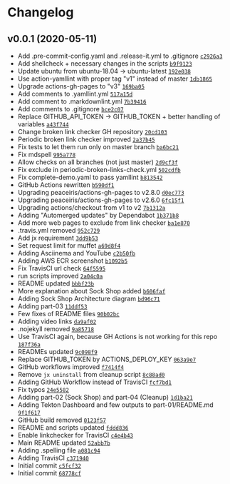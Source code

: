 # Changelog

## v0.0.1 (2020-05-11)

- Add .pre-commit-config.yaml and .release-it.yml to .gitignore [`c2926a3`](https://github.com/ruzickap/k8s-jenkins-x/commit/c2926a3e9bf1559830fc65d8733ee17fc9efa559)
- Add shellcheck + necessary changes in the scripts [`b9f9123`](https://github.com/ruzickap/k8s-jenkins-x/commit/b9f91235bc14b1993e23a7218ec43860631a575f)
- Update ubuntu from ubuntu-18.04 -&gt; ubuntu-latest [`192e038`](https://github.com/ruzickap/k8s-jenkins-x/commit/192e0383ba8329f9e46dee436f87f287fd59eecb)
- Use action-yamllint with proper tag "v1" instead of master [`1db1865`](https://github.com/ruzickap/k8s-jenkins-x/commit/1db1865b6c5d02790b6fc4e347561e474dc5953d)
- Upgrade actions-gh-pages to "v3" [`169ba05`](https://github.com/ruzickap/k8s-jenkins-x/commit/169ba058dcf3d76dfb0acc3a747f7d20ef01271a)
- Add comments to .yamllint.yml [`517a15d`](https://github.com/ruzickap/k8s-jenkins-x/commit/517a15dc3a1d682838bdc9c35ab0cb1f2380afdc)
- Add comment to .markdownlint.yml [`7b39416`](https://github.com/ruzickap/k8s-jenkins-x/commit/7b39416f77a1c4dbb454212093eba7f3edc7eeb4)
- Add comments to .gitignore [`bce2c07`](https://github.com/ruzickap/k8s-jenkins-x/commit/bce2c07a057f030e446942dade82718ac3e02464)
- Replace GITHUB_API_TOKEN -&gt; GITHUB_TOKEN + better handling of variables [`a43f744`](https://github.com/ruzickap/k8s-jenkins-x/commit/a43f7445ecec59de68f5b3feaa2eb0ca544616b4)
- Change broken link checker GH repository [`20cd103`](https://github.com/ruzickap/k8s-jenkins-x/commit/20cd103fe94f5c5c09c802fa8b64aadb38e592c4)
- Periodic broken link checker improved [`2a37b45`](https://github.com/ruzickap/k8s-jenkins-x/commit/2a37b45dc7c59961c923c038a4be1ec6a3cea356)
- Fix tests to let them run only on master branch [`ba6bc21`](https://github.com/ruzickap/k8s-jenkins-x/commit/ba6bc21067deb0974193d496c44d41241956f7ab)
- Fix mdspell [`995a778`](https://github.com/ruzickap/k8s-jenkins-x/commit/995a7783492701ed22f1e6c2b040ed3f113cf20c)
- Allow checks on all branches (not just master) [`2d9cf3f`](https://github.com/ruzickap/k8s-jenkins-x/commit/2d9cf3fe750a7ca73a94e5f34ff2a57f770cc266)
- Fix exclude in periodic-broken-links-check.yml [`502cdfb`](https://github.com/ruzickap/k8s-jenkins-x/commit/502cdfb01d7ff47c5f261d5aac92d692b71465c8)
- Fix complete-demo.yaml to pass yamllint [`b813542`](https://github.com/ruzickap/k8s-jenkins-x/commit/b8135425e9990c749e0804f1fe745ceb9484eb30)
- GitHub Actions rewritten [`b590df1`](https://github.com/ruzickap/k8s-jenkins-x/commit/b590df122a6daf87abe2abfab8a6b85e44011570)
- Upgrading peaceiris/actions-gh-pages to v2.8.0 [`d0ec773`](https://github.com/ruzickap/k8s-jenkins-x/commit/d0ec77388699d13db8b76fc222224ecf39307b6c)
- Upgrading peaceiris/actions-gh-pages to v2.6.0 [`6fc15f1`](https://github.com/ruzickap/k8s-jenkins-x/commit/6fc15f13c2330e1deb09ce43e9435ac290d22e37)
- Upgrading actions/checkout from v1 to v2 [`7b1312a`](https://github.com/ruzickap/k8s-jenkins-x/commit/7b1312a994f60da817ee11c9e3a977b8f5a78dc7)
- Adding "Automerged updates" by Dependabot [`1b371b8`](https://github.com/ruzickap/k8s-jenkins-x/commit/1b371b865c30b7113bf689a61742847323cb0ea5)
- Add more web pages to exclude from link checker [`ba1e870`](https://github.com/ruzickap/k8s-jenkins-x/commit/ba1e870135db4796ad45f5b6e871b0e4714a8b83)
- .travis.yml removed [`952c729`](https://github.com/ruzickap/k8s-jenkins-x/commit/952c729ac3eeb0c6d4289f5fcdf4faeeeabf4202)
- Add jx requirement [`3dd9b53`](https://github.com/ruzickap/k8s-jenkins-x/commit/3dd9b533b68c9651f568aa5bd30f4512d3908911)
- Set request limit for muffet [`a69d8f4`](https://github.com/ruzickap/k8s-jenkins-x/commit/a69d8f4f8c4dbb9adb1a6574a50bb91b26fdb6ae)
- Adding Asciinema and YouTube [`c2b50fb`](https://github.com/ruzickap/k8s-jenkins-x/commit/c2b50fbe9cde0f38b3b788883f5a72818405b87e)
- Adding AWS ECR screenshot [`b1092b5`](https://github.com/ruzickap/k8s-jenkins-x/commit/b1092b50f3e5a62abdf6bfe1ebee5764504c8e2c)
- Fix TravisCI url check [`64f5595`](https://github.com/ruzickap/k8s-jenkins-x/commit/64f5595359ae0ce3b93f49993b1eca6bc17dc518)
- run scripts improved [`2a04c0a`](https://github.com/ruzickap/k8s-jenkins-x/commit/2a04c0a4909b1cdd9c6caa52062b811ca698046a)
- README updated [`bbbf23b`](https://github.com/ruzickap/k8s-jenkins-x/commit/bbbf23b4537edddafaaeb09b0a1c6e9f3eee42c3)
- More explanation about Sock Shop added [`b606faf`](https://github.com/ruzickap/k8s-jenkins-x/commit/b606faf0e3503049be2a2643473f7c49a4e7980b)
- Adding Sock Shop Architecture diagram [`bd96c71`](https://github.com/ruzickap/k8s-jenkins-x/commit/bd96c71748f572da31505244d2b7627ace658642)
- Adding part-03 [`11ddf53`](https://github.com/ruzickap/k8s-jenkins-x/commit/11ddf53088a8d84ef75d0ca3946b5329c47cf6a7)
- Few fixes of README files [`90b02bc`](https://github.com/ruzickap/k8s-jenkins-x/commit/90b02bc6735190878613006f667c7b5cdc07f76e)
- Adding video links [`da9af02`](https://github.com/ruzickap/k8s-jenkins-x/commit/da9af026f4ddff38a9fb26eed2c14937bfa8f573)
- .nojekyll removed [`9a85718`](https://github.com/ruzickap/k8s-jenkins-x/commit/9a85718ab79c81c08e2573d472449a701e732c59)
- Use TravisCI again, because GH Actions is not working for this repo [`187f36a`](https://github.com/ruzickap/k8s-jenkins-x/commit/187f36a2976b3e6a028957ce81a8b5734b417376)
- READMEs updated [`9c098f9`](https://github.com/ruzickap/k8s-jenkins-x/commit/9c098f93d3a1292f76423b0f5008a038ffa3d289)
- Replace GITHUB_TOKEN by ACTIONS_DEPLOY_KEY [`063a9e7`](https://github.com/ruzickap/k8s-jenkins-x/commit/063a9e7ce43f1aee92e2da749710d593e999f92f)
- GitHub workflows improved [`f7414f4`](https://github.com/ruzickap/k8s-jenkins-x/commit/f7414f4669bd3b24ce5a827cb0e631577db375aa)
- Remove `jx uninstall` from cleanup script [`8c88ad0`](https://github.com/ruzickap/k8s-jenkins-x/commit/8c88ad07533be3b7038ad822a6c3ea713e281947)
- Adding GitHub Workflow instead of TravisCI [`fcf7bd1`](https://github.com/ruzickap/k8s-jenkins-x/commit/fcf7bd194bbbd2cd14b3071131fb3001d01acabf)
- Fix typos [`24e5582`](https://github.com/ruzickap/k8s-jenkins-x/commit/24e55826fe5523e8ce8b0143f4bb705e689d95ce)
- Adding part-02 (Sock Shop) and part-04 (Cleanup) [`1d1ba21`](https://github.com/ruzickap/k8s-jenkins-x/commit/1d1ba21572dad55e2f77728fc463f67e554b8688)
- Adding Tekton Dashboard and few outputs to part-01/README.md [`9f1f617`](https://github.com/ruzickap/k8s-jenkins-x/commit/9f1f617f77b500cfec2971542b7f51d843d101db)
- GitHub build removed [`0123f57`](https://github.com/ruzickap/k8s-jenkins-x/commit/0123f57f76fc86857a21a6e6e7b5402e58993420)
- README and scripts updated [`fddd836`](https://github.com/ruzickap/k8s-jenkins-x/commit/fddd836cad12681c154faac588367a4682d894b5)
- Enable linkchecker for TravisCI [`c4e4b43`](https://github.com/ruzickap/k8s-jenkins-x/commit/c4e4b43c4bb6bebefbc73059fe042245f70d1fd0)
- Main README updated [`52abb7b`](https://github.com/ruzickap/k8s-jenkins-x/commit/52abb7bcc66b935a951174e434bd7749c4353d51)
- Adding .spelling file [`a081c94`](https://github.com/ruzickap/k8s-jenkins-x/commit/a081c94c8a400e99001e8ba5f0e5cbda51608b7d)
- Adding TravisCI [`c371940`](https://github.com/ruzickap/k8s-jenkins-x/commit/c3719405eaf1430663aea0a8c7cceb40a3065a96)
- Initial commit [`c5fcf32`](https://github.com/ruzickap/k8s-jenkins-x/commit/c5fcf329cf8a2c98c5ddcaa5754a0ab83ae63390)
- Initial commit [`68778cf`](https://github.com/ruzickap/k8s-jenkins-x/commit/68778cfaaff6e3a059585ca4f6990db4c6ab9e9b)
